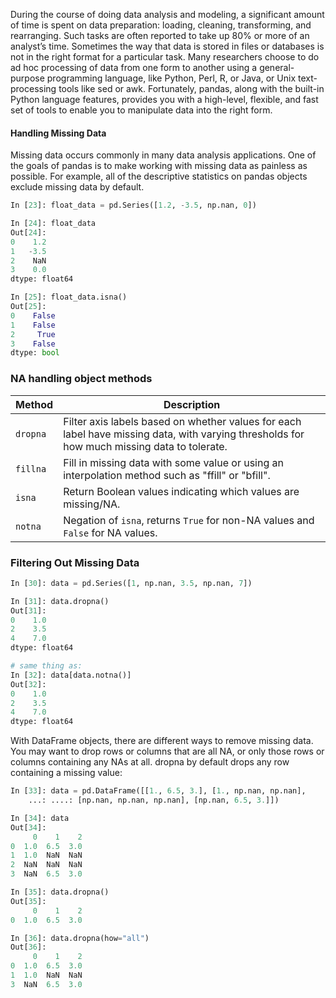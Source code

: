 During the course of doing data analysis and modeling, a significant amount of time is spent on data preparation: loading, cleaning, transforming, and rearranging. Such tasks are often reported to take up 80% or more of an analyst’s time. Sometimes the way that data is stored in files or databases is not in the right format for a particular task. Many researchers choose to do ad hoc processing of data from one form to another using a general-purpose programming language, like Python, Perl, R, or Java, or Unix text-processing tools like sed or awk. Fortunately, pandas, along with the built-in Python language features, provides you with a high-level, flexible, and fast set of tools to enable you to manipulate data into the right form.

#### Handling Missing Data
Missing data occurs commonly in many data analysis applications. One of the goals of pandas is to make working with missing data as painless as possible. For example, all of the descriptive statistics on pandas objects exclude missing data by default.

```python
In [23]: float_data = pd.Series([1.2, -3.5, np.nan, 0])

In [24]: float_data
Out[24]:
0    1.2
1   -3.5
2    NaN
3    0.0
dtype: float64

In [25]: float_data.isna()
Out[25]:
0    False
1    False
2     True
3    False
dtype: bool
```

### NA handling object methods
| Method   | Description                                                                                                                                 |
| -------- | ------------------------------------------------------------------------------------------------------------------------------------------- |
| `dropna` | Filter axis labels based on whether values for each label have missing data, with varying thresholds for how much missing data to tolerate. |
| `fillna` | Fill in missing data with some value or using an interpolation method such as "ffill" or "bfill".                                           |
| `isna`   | Return Boolean values indicating which values are missing/NA.                                                                               |
| `notna`  | Negation of `isna`, returns `True` for non-NA values and `False` for NA values.                                                             |


### Filtering Out Missing Data
```python
In [30]: data = pd.Series([1, np.nan, 3.5, np.nan, 7])

In [31]: data.dropna()
Out[31]:
0    1.0
2    3.5
4    7.0
dtype: float64

# same thing as:
In [32]: data[data.notna()]
Out[32]:
0    1.0
2    3.5
4    7.0
dtype: float64
```


With DataFrame objects, there are different ways to remove missing data. You may want to drop rows or columns that are all NA, or only those rows or columns containing any NAs at all. dropna by default drops any row containing a missing value:
```python
In [33]: data = pd.DataFrame([[1., 6.5, 3.], [1., np.nan, np.nan],
    ...: ....: [np.nan, np.nan, np.nan], [np.nan, 6.5, 3.]])

In [34]: data
Out[34]:
     0    1    2
0  1.0  6.5  3.0
1  1.0  NaN  NaN
2  NaN  NaN  NaN
3  NaN  6.5  3.0

In [35]: data.dropna()
Out[35]:
     0    1    2
0  1.0  6.5  3.0

In [36]: data.dropna(how="all")
Out[36]:
     0    1    2
0  1.0  6.5  3.0
1  1.0  NaN  NaN
3  NaN  6.5  3.0
```